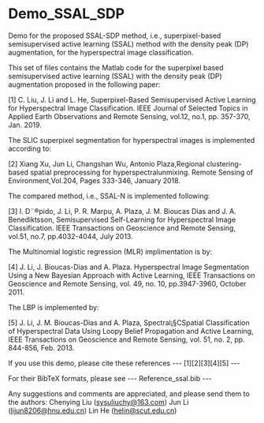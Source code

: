 # Demo_SSAL_SDP
Demo for the proposed SSAL-SDP method, i.e., superpixel-based semisupervised active learning (SSAL) method with the density peak (DP) augmentation, for the hyperspectral image classification.

This set of files contains the Matlab code for the superpixel based semisupervised active learning (SSAL) with the density peak (DP) augmentation proposed in the following paper:

[1] C. Liu, J. Li and L. He, Superpixel-Based Semisupervised Active Learning for Hyperspectral Image Classification. IEEE Journal of Selected Topics in Applied Earth Observations and Remote Sensing, vol.12, no.1, pp. 357-370, Jan. 2019.

The SLIC superpixel segmentation for hyperspectral images is implemented according to:

[2] Xiang Xu, Jun Li, Changshan Wu, Antonio Plaza,Regional clustering-based spatial preprocessing for hyperspectralunmixing. Remote Sensing of Environment,Vol.204, Pages 333-346, January 2018.

The compared method, i.e., SSAL-N is implemented following:

[3] I. D¨®pido, J. Li, P. R. Marpu, A. Plaza, J. M. Bioucas Dias and J. A. Benediktsson, Semisupervised Self-Learning for Hyperspectral Image Classification. IEEE Transactions on Geoscience and Remote Sensing, vol.51, no.7, pp.4032-4044, July 2013.

The Multinomial logistic regression (MLR) implimentation is by:

[4] J. Li, J. Bioucas-Dias and A. Plaza. Hyperspectral Image Segmentation Using a New Bayesian Approach with Active Learning, IEEE Transactions on Geoscience and Remote Sensing, vol. 49, no. 10, pp.3947-3960, October 2011.

The LBP is implemented by:

[5] J. Li, J. M. Bioucas-Dias and A. Plaza, Spectral¡§CSpatial Classification of Hyperspectral Data Using Loopy Belief Propagation and Active Learning, IEEE Transactions on Geoscience and Remote Sensing, vol. 51, no. 2, pp. 844-856, Feb. 2013.


If you use this demo, please cite these references 
 --- [1][2][3][4][5] ---

For their BibTeX formats, please see 
 --- Reference_ssal.bib ---


Any suggestions and comments are appreciated, and please send them to the authors: 
   Chenying Liu (sysuliuchy@163.com)
   Jun Li (lijun8206@hnu.edu.cn)
   Lin He (helin@scut.edu.cn)
